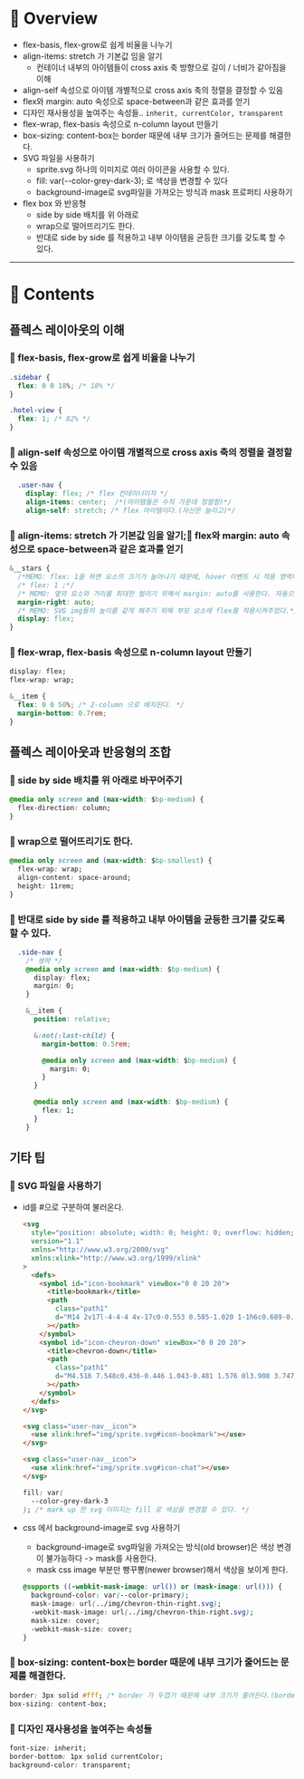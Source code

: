 # 🔎 Overview

- flex-basis, flex-grow로 쉽게 비율을 나누기
- align-items: stretch 가 기본값 임을 알기
  - 컨테이너 내부의 아이템들이 cross axis 축 방향으로 길이 / 너비가 같아짐을 이해
- align-self 속성으로 아이템 개별적으로 cross axis 축의 정렬을 결정할 수 있음
- flex와 margin: auto 속성으로 space-between과 같은 효과를 얻기
- 디자인 재사용성을 높여주는 속성들.. `inherit, currentColor, transparent`
- flex-wrap, flex-basis 속성으로 n-column layout 만들기
- box-sizing: content-box는 border 때문에 내부 크기가 줄어드는 문제를 해결한다.
- SVG 파일을 사용하기
  - sprite.svg 하나의 이미지로 여러 아이콘을 사용할 수 있다.
  - fill: var(--color-grey-dark-3); 로 색상을 변경할 수 있다
  - background-image로 svg파일을 가져오는 방식과 mask 프로퍼티 사용하기
- flex box 와 반응형
  - side by side 배치를 위 아래로
  - wrap으로 떨어뜨리기도 한다.
  - 반대로 side by side 를 적용하고 내부 아이템을 균등한 크기를 갖도록 할 수 있다.

---

# 📖 Contents

## 플렉스 레이아웃의 이해

### 📍 flex-basis, flex-grow로 쉽게 비율을 나누기

```css
.sidebar {
  flex: 0 0 18%; /* 18% */
}

.hotel-view {
  flex: 1; /* 82% */
}
```

### 📍 align-self 속성으로 아이템 개별적으로 cross axis 축의 정렬을 결정할 수 있음

```css
  .user-nav {
    display: flex; /* flex 컨테이너이자 */
    align-items: center;  /*(아이템들은 수직 가운데 정렬함)*/
    align-self: stretch; /* flex 아이템이다.(자신은 늘리고)*/
```

### 📍 align-items: stretch 가 기본값 임을 알기;📍 flex와 margin: auto 속성으로 space-between과 같은 효과를 얻기

```css
&__stars {
  /*MEMO: flex: 1을 하면 요소의 크기가 늘어나기 때문에, hover 이벤트 시 적용 영역이 너무 커진다.*/
  /* flex: 1 ;*/
  /* MEMO: 옆의 요소와 거리를 최대한 벌리기 위해서 margin: auto를 사용한다. 자동으로 계산하여 최대한 margin을 주게됨.*/
  margin-right: auto;
  /* MEMO: SVG img들의 높이를 같게 해주기 위해 부모 요소에 flex를 적용시켜주었다.*/
  display: flex;
}
```

### 📍 flex-wrap, flex-basis 속성으로 n-column layout 만들기

```css
display: flex;
flex-wrap: wrap;

&__item {
  flex: 0 0 50%; /* 2-column 으로 배치된다. */
  margin-bottom: 0.7rem;
}
```

## 플렉스 레이아웃과 반응형의 조합

### 📍 side by side 배치를 위 아래로 바꾸어주기

```css
@media only screen and (max-width: $bp-medium) {
  flex-direction: column;
}
```

### 📍 wrap으로 떨어뜨리기도 한다.

```css
@media only screen and (max-width: $bp-smallest) {
  flex-wrap: wrap;
  align-content: space-around;
  height: 11rem;
}
```

### 📍 반대로 side by side 를 적용하고 내부 아이템을 균등한 크기를 갖도록 할 수 있다.

```css
  .side-nav {
    /* 생략 */
    @media only screen and (max-width: $bp-medium) {
      display: flex;
      margin: 0;
    }

    &__item {
      position: relative;

      &:not(:last-child) {
        margin-bottom: 0.5rem;

        @media only screen and (max-width: $bp-medium) {
          margin: 0;
        }
      }

      @media only screen and (max-width: $bp-medium) {
        flex: 1;
      }
    }
```

## 기타 팁

### 📍 SVG 파일을 사용하기

- id를 #으로 구분하여 불러온다.

  ```html
  <svg
    style="position: absolute; width: 0; height: 0; overflow: hidden;"
    version="1.1"
    xmlns="http://www.w3.org/2000/svg"
    xmlns:xlink="http://www.w3.org/1999/xlink"
  >
    <defs>
      <symbol id="icon-bookmark" viewBox="0 0 20 20">
        <title>bookmark</title>
        <path
          class="path1"
          d="M14 2v17l-4-4-4 4v-17c0-0.553 0.585-1.020 1-1h6c0.689-0.020 1 0.447 1 1z"
        ></path>
      </symbol>
      <symbol id="icon-chevron-down" viewBox="0 0 20 20">
        <title>chevron-down</title>
        <path
          class="path1"
          d="M4.516 7.548c0.436-0.446 1.043-0.481 1.576 0l3.908 3.747 3.908-3.747c0.533-0.481 1.141-0.446 1.574 0 0.436 0.445 0.408 1.197 0 1.615-0.406 0.418-4.695 4.502-4.695 4.502-0.217 0.223-0.502 0.335-0.787 0.335s-0.57-0.112-0.789-0.335c0 0-4.287-4.084-4.695-4.502s-0.436-1.17 0-1.615z"
        ></path>
      </symbol>
    </defs>
  </svg>
  ```

  ```html
  <svg class="user-nav__icon">
    <use xlink:href="img/sprite.svg#icon-bookmark"></use>
  </svg>

  <svg class="user-nav__icon">
    <use xlink:href="img/sprite.svg#icon-chat"></use>
  </svg>
  ```

  ```css
  fill: var(
    --color-grey-dark-3
  ); /* mark up 한 svg 이미지는 fill 로 색상을 변경할 수 있다. */
  ```

- css 에서 background-image로 svg 사용하기

  - background-image로 svg파일을 가져오는 방식(old browser)은 색상 변경이 불가능하다 -> mask를 사용한다.
  - mask css image 부분만 빵꾸뽕(newer browser)해서 색상을 보이게 한다.

  ```css
  @supports ((-webkit-mask-image: url()) or (mask-image: url())) {
    background-color: var(--color-primary);
    mask-image: url(../img/chevron-thin-right.svg);
    -webkit-mask-image: url(../img/chevron-thin-right.svg);
    mask-size: cover;
    -webkit-mask-size: cover;
  }
  ```

### 📍 box-sizing: content-box는 border 때문에 내부 크기가 줄어드는 문제를 해결한다.

```css
border: 3px solid #fff; /* border 가 두껍기 때문에 내부 크기가 줄어든다.(border-box) */
box-sizing: content-box;
```

### 📍 디자인 재사용성을 높여주는 속성들

```css
font-size: inherit;
border-bottom: 1px solid currentColor;
background-color: transparent;
```
